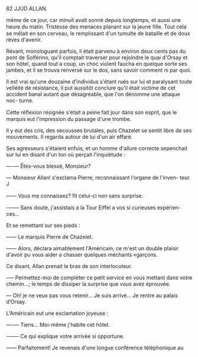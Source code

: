 82 JJUD ALLAN.

même de ce jour, car minuit avait sonné depuis longtemps, et aussi une
heure du matin. Tristesse des menaces planant sur la jeune ﬁlle. Tout cela
se mêlait en son cerveau, le remplissant d'un tumulte de bataille et de
doux réves d'avenir.

Révant, monologuant parfois, il était parvenu à environ deux cents pas
du pont de Solférino, qu'il comptait traverser pour rejoindre le quai d'Orsay
et son hôtel, quand tout a coup, un choc violent faucha en quelque sorte
ses jambes, et il se trouva renversé sur le dos, sans savoir comment ni par
quoi.

Il est vrai qu'une douzaine d'individus s'étant rués sur lui et paralysant
toute velléité de résistance, il put aussitôt conclure qu'il était victime de cet
accident banal autant que désagréable, que l'on dénomme une attaque noc-
turne.

Cette réﬂexion résignée s'était a peine fait jour dans son esprit, que le
marquis eut l'impression du passage d'une trombe.

Il y eut des cris, des secousses brutales, puis Chazelet se sentit libre de
ses mouvements. Il regarda autour de lui d'un air effaré.

Ses agresseurs s'étaient enfuis, et un homme d'allure correcte sepenchait
sur lui en disant d'un ton où perçait l'inquiétude :

—-— Êtes-vous blessé, Monsieur?

— Monsieur Allan! s'exclama Pierre, reconnaissant l'organe de l'inven-
teur. J

—— Vous me connaissez? ﬁt celui-ci non sans surprise.

-—— Sans doute, j'assistais a la Tour Eiffel a vos si curieuses expérien-
ces...

Et se remettant sur ses pieds :

—— Le marquis Pierre de Chazelet.

—— Alors, déclara aimablement l'Américain, ce m'est un double plaisir
d'avoir pu vous aider a chasser quelques méchants «garçons.

Ce disant, Allan prenait le bras de son interlocuteur.

-— Permettez-moi de compléter ce petit service en vous mettant dans votre
chemin...; le temps de dissiper la surprise que vous avez éprouvée.

— Oh! je ne veux pas vous retenir... Je suis arrivé... Je rentre au palais
d’Orsay.

L'Américain eut une exclamation joyeuse :

—-— Tiens... Moi-même j'habite cet hôtel.

-—— Ce qui explique votre arrivée si opportune.

—— Parfaitement! Je revenais d'une longue conférence téléphonique au

